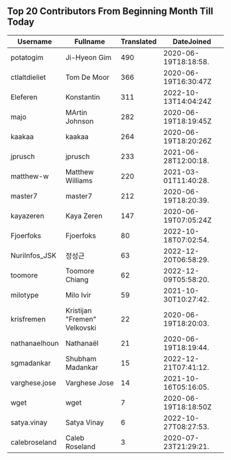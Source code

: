 ## Top 20 Contributors From Beginning Month Till Today ##
|Username|Fullname|Translated|DateJoined|
|--------|--------|----------|----------|
|potatogim|Ji-Hyeon Gim|490|2020-06-19T18:18:58.|
|ctlaltdieliet|Tom De Moor|366|2020-06-19T16:30:47Z|
|Eleferen|Konstantin|311|2022-10-13T14:04:24Z|
|majo|MArtin Johnson|282|2020-06-19T18:19:45Z|
|kaakaa|kaakaa|264|2020-06-19T18:20:26Z|
|jprusch|jprusch|233|2021-06-28T12:00:18.|
|matthew-w|Matthew Williams|220|2021-03-01T11:40:28.|
|master7|master7|212|2020-06-19T18:20:39.|
|kayazeren|Kaya Zeren|147|2020-06-19T07:05:24Z|
|Fjoerfoks|Fjoerfoks|80|2022-10-18T07:02:54.|
|NuriInfos_JSK|정성근|63|2022-12-20T06:58:29.|
|toomore|Toomore Chiang|62|2022-12-09T05:58:20.|
|milotype|Milo Ivir|59|2021-10-30T10:27:42.|
|krisfremen|Kristijan "Fremen" Velkovski|22|2020-06-19T18:20:03.|
|nathanaelhoun|Nathanaël|21|2020-06-19T18:19:44.|
|sgmadankar|Shubham Madankar|15|2022-12-21T07:41:12.|
|varghese.jose|Varghese Jose|14|2021-10-16T05:16:05.|
|wget|wget|7|2020-06-19T18:18:50Z|
|satya.vinay|Satya Vinay|6|2022-10-27T08:27:53.|
|calebroseland|Caleb Roseland|3|2020-07-23T21:29:21.|
